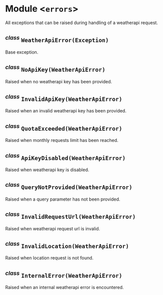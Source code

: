 # Module \<`errors`\>
All exceptions that can be raised during handling of a weatherapi request.

<sup>*class*</sup> `WeatherApiError(Exception)`
--------------------------------------
Base exception.

<sup>*class*</sup> `NoApiKey(WeatherApiError)`
-------------------------------------
Raised when no weatherapi key has been provided.

<sup>*class*</sup> `InvalidApiKey(WeatherApiError)`
------------------------------------------
Raised when an invalid weatherapi key has been provided.

<sup>*class*</sup> `QuotaExceeded(WeatherApiError)`
------------------------------------------
Raised when monthly requests limit has been reached.

<sup>*class*</sup> `ApiKeyDisabled(WeatherApiError)`
-------------------------------------------
Raised when weatherapi key is disabled.

<sup>*class*</sup> `QueryNotProvided(WeatherApiError)`
---------------------------------------------
Raised when a query parameter has not been provided.

<sup>*class*</sup> `InvalidRequestUrl(WeatherApiError)`
----------------------------------------------
Raised when weatherapi request url is invalid.

<sup>*class*</sup> `InvalidLocation(WeatherApiError)`
--------------------------------------------
Raised when location request is not found.

<sup>*class*</sup> `InternalError(WeatherApiError)`
------------------------------------------
Raised when an internal weatherapi error is encountered.